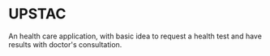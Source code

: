 # UPSTAC
An health care application, with basic idea to request a health test and have results with doctor's consultation.
